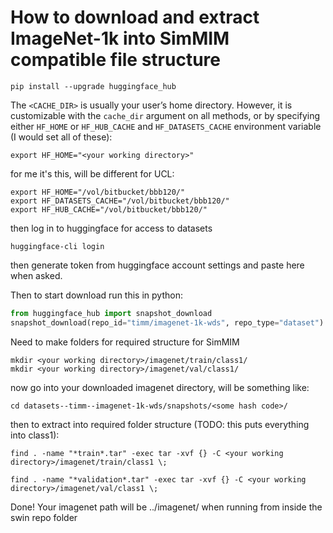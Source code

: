 # How to download and extract ImageNet-1k into SimMIM compatible file structure

```shell
pip install --upgrade huggingface_hub
```

The `<CACHE_DIR>` is usually your user’s home directory. However, it is customizable with the `cache_dir` argument on all methods, or by specifying either `HF_HOME` or `HF_HUB_CACHE` and `HF_DATASETS_CACHE` environment variable (I would set all of these):
```shell
export HF_HOME="<your working directory>"
```
for me it's this, will be different for UCL:
```shell
export HF_HOME="/vol/bitbucket/bbb120/"
export HF_DATASETS_CACHE="/vol/bitbucket/bbb120/"
export HF_HUB_CACHE="/vol/bitbucket/bbb120/"
```
then log in to huggingface for access to datasets
```shell
huggingface-cli login
```
then generate token from huggingface account settings and paste here when asked.

Then to start download run this in python:
```python
from huggingface_hub import snapshot_download
snapshot_download(repo_id="timm/imagenet-1k-wds", repo_type="dataset")
```

Need to make folders for required structure for SimMIM
```shell
mkdir <your working directory>/imagenet/train/class1/
mkdir <your working directory>/imagenet/val/class1/
```
now go into your downloaded imagenet directory, will be something like:
```shell
cd datasets--timm--imagenet-1k-wds/snapshots/<some hash code>/
```
then to extract into required folder structure (TODO: this puts everything into class1):
```shell
find . -name "*train*.tar" -exec tar -xvf {} -C <your working directory>/imagenet/train/class1 \;

find . -name "*validation*.tar" -exec tar -xvf {} -C <your working directory>/imagenet/val/class1 \;
```

Done! Your imagenet path will be ../imagenet/ when running from inside the swin repo folder
